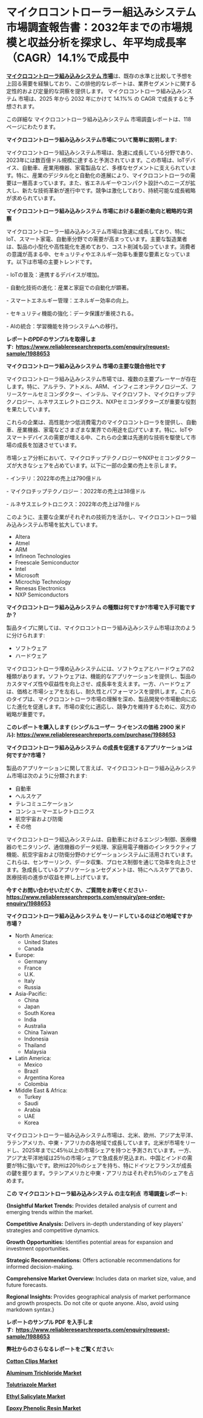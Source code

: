 <p><h1>マイクロコントローラー組込みシステム市場調査報告書：2032年までの市場規模と収益分析を探求し、年平均成長率（CAGR）14.1%で成長中</h1></p><p data-sourcepos="1:1-1:157"><strong><a href="https://www.reliableresearchreports.com/microcontroller-embedded-systems-r1988653?utm_campaign=107&utm_medium=36&utm_source=Github&utm_content=ia&utm_term=02042025&utm_id=microcontroller-embedded-systems">マイクロコントローラ組み込みシステム 市場</a></strong>は、既存の水準と比較して予想を上回る需要を経験しており、この排他的なレポートは、業界セグメントに関する定性的および定量的な洞察を提供します。 マイクロコントローラ組み込みシステム 市場は、2025 年から 2032 年にかけて 14.1%% の CAGR で成長すると予想されます。</p>
<p data-sourcepos="3:1-3:50">この詳細な マイクロコントローラ組み込みシステム 市場調査レポートは、118 ページにわたります。</p>
<p><strong>マイクロコントローラ組み込みシステム市場について簡単に説明します:</strong></p>
<p><p>マイクロコントローラ組込みシステム市場は、急速に成長している分野であり、2023年には数百億ドル規模に達すると予測されています。この市場は、IoTデバイス、自動車、産業用機器、家電製品など、多様なセグメントに支えられています。特に、産業のデジタル化と自動化の進展により、マイクロコントローラの需要は一層高まっています。また、省エネルギーやコンパクト設計へのニーズが拡大し、新たな技術革新が進行中です。競争は激化しており、持続可能な成長戦略が求められています。</p></p>
<p><strong>マイクロコントローラ組み込みシステム 市場における最新の動向と戦略的な洞察</strong></p>
<p><p>マイクロコントローラー組み込みシステム市場は急速に成長しており、特にIoT、スマート家電、自動車分野での需要が高まっています。主要な製造業者は、製品の小型化や高性能化を進めており、コスト削減も図っています。消費者の意識が高まる中、セキュリティやエネルギー効率も重要な要素となっています。以下は市場の主要トレンドです。</p><p>- IoTの普及：連携するデバイスが増加。</p><p>- 自動化技術の進化：産業と家庭での自動化が顕著。</p><p>- スマートエネルギー管理：エネルギー効率の向上。</p><p>- セキュリティ機能の強化：データ保護が重視される。 </p><p>- AIの統合：学習機能を持つシステムへの移行。</p></p>
<p><strong>レポートのPDFのサンプルを取得します</strong><strong>:&nbsp;&nbsp;<a href="https://www.reliableresearchreports.com/enquiry/request-sample/1988653?utm_campaign=107&utm_medium=36&utm_source=Github&utm_content=ia&utm_term=02042025&utm_id=microcontroller-embedded-systems">https://www.reliableresearchreports.com/enquiry/request-sample/1988653</a></strong></p>
<p><strong>マイクロコントローラ組み込みシステム 市場の主要な競合他社です</strong></p>
<p><p>マイクロコントローラ組み込みシステム市場では、複数の主要プレーヤーが存在します。特に、アルテラ、アトメル、ARM、インフィニオンテクノロジーズ、フリースケールセミコンダクター、インテル、マイクロソフト、マイクロチップテクノロジー、ルネサスエレクトロニクス、NXPセミコンダクターズが重要な役割を果たしています。</p><p>これらの企業は、高性能かつ低消費電力のマイクロコントローラを提供し、自動車、産業機器、家電などさまざまな業界での用途を広げています。特に、IoTやスマートデバイスの需要が増える中、これらの企業は先進的な技術を駆使して市場の成長を加速させています。</p><p>市場シェア分析において、マイクロチップテクノロジーやNXPセミコンダクターズが大きなシェアを占めています。以下に一部の企業の売上を示します。</p><p>- インテリ：2022年の売上は790億ドル</p><p>- マイクロチップテクノロジー：2022年の売上は38億ドル</p><p>- ルネサスエレクトロニクス：2022年の売上は78億ドル</p><p>このように、主要な企業がそれぞれの技術力を活かし、マイクロコントローラ組み込みシステム市場を拡大しています。</p></p>
<p><ul><li>Altera</li><li>Atmel</li><li>ARM</li><li>Infineon Technologies</li><li>Freescale Semiconductor</li><li>Intel</li><li>Microsoft</li><li>Microchip Technology</li><li>Renesas Electronics</li><li>NXP Semiconductors</li></ul></p>
<p><strong>マイクロコントローラ組み込みシステム の種類は何ですか?市場で入手可能ですか？</strong></p>
<p>製品タイプに関しては、マイクロコントローラ組み込みシステム市場は次のように分けられます:</p>
<p><ul><li>ソフトウェア</li><li>ハードウェア</li></ul></p>
<p><p>マイクロコントローラ埋め込みシステムには、ソフトウェアとハードウェアの2種類があります。ソフトウェアは、機能的なアプリケーションを提供し、製品のカスタマイズ性や収益性を向上させ、成長率を支えます。一方、ハードウェアは、価格と市場シェアを左右し、耐久性とパフォーマンスを提供します。これらのタイプは、マイクロコントローラ市場の理解を深め、製品開発や市場動向に応じた進化を促進します。市場の変化に適応し、競争力を維持するために、双方の戦略が重要です。</p></p>
<p><strong>このレポートを購入します (シングルユーザー ライセンスの価格 2900 米ドル):&nbsp;<a href="https://www.reliableresearchreports.com/purchase/1988653?utm_campaign=107&utm_medium=36&utm_source=Github&utm_content=ia&utm_term=02042025&utm_id=microcontroller-embedded-systems">https://www.reliableresearchreports.com/purchase/1988653</a></strong></p>
<p><strong>マイクロコントローラ組み込みシステム の成長を促進するアプリケーションは何ですか?市場？</strong></p>
<p>製品のアプリケーションに関して言えば、マイクロコントローラ組み込みシステム市場は次のように分類されます:</p>
<p><ul><li>自動車</li><li>ヘルスケア</li><li>テレコミュニケーション</li><li>コンシューマーエレクトロニクス</li><li>航空宇宙および防衛</li><li>その他</li></ul></p>
<p><p>マイクロコントローラ組込みシステムは、自動車におけるエンジン制御、医療機器のモニタリング、通信機器のデータ処理、家庭用電子機器のインタラクティブ機能、航空宇宙および防衛分野のナビゲーションシステムに活用されています。これらは、センサーリンク、データ収集、プロセス制御を通じて効率を向上させます。急成長しているアプリケーションセグメントは、特にヘルスケアであり、医療技術の進歩が収益を押し上げています。</p></p>
<p><strong>今すぐお問い合わせいただくか、ご質問をお寄せください</strong><strong>&nbsp;</strong>-<strong><a href="https://www.reliableresearchreports.com/enquiry/pre-order-enquiry/1988653?utm_campaign=107&utm_medium=36&utm_source=Github&utm_content=ia&utm_term=02042025&utm_id=microcontroller-embedded-systems">https://www.reliableresearchreports.com/enquiry/pre-order-enquiry/1988653</a></strong></p>
<p><strong>マイクロコントローラ組み込みシステム をリードしているのはどの地域ですか市場？</strong></p>
<p><ul>
    <li>
        North America:
        <ul>
            <li>United States</li>
            <li>Canada</li>
        </ul>
    </li>
    <li>
        Europe:
        <ul>
            <li>Germany</li>
            <li>France</li>
            <li>U.K.</li>
            <li>Italy</li>
            <li>Russia</li>
        </ul>
    </li>
    <li>
        Asia-Pacific:
        <ul>
            <li>China</li>
            <li>Japan</li>
            <li>South Korea</li>
            <li>India</li>
            <li>Australia</li>
            <li>China Taiwan</li>
            <li>Indonesia</li>
            <li>Thailand</li>
            <li>Malaysia</li>
        </ul>
    </li>
    <li>
        Latin America:
        <ul>
            <li>Mexico</li>
            <li>Brazil</li>
            <li>Argentina Korea</li>
            <li>Colombia</li>
        </ul>
    </li>
    <li>
        Middle East & Africa:
        <ul>
            <li>Turkey</li>
            <li>Saudi</li>
            <li>Arabia</li>
            <li>UAE</li>
            <li>Korea</li>
        </ul>
    </li>
    </ul></p>
<p><p>マイクロコントローラー組み込みシステム市場は、北米、欧州、アジア太平洋、ラテンアメリカ、中東・アフリカの各地域で成長しています。北米が市場をリードし、2025年までに45％以上の市場シェアを持つと予測されています。一方、アジア太平洋地域は25％の市場シェアで急成長が見込まれ、中国とインドの需要が特に強いです。欧州は20％のシェアを持ち、特にドイツとフランスが成長の鍵を握ります。ラテンアメリカと中東・アフリカはそれぞれ5％のシェアを占めます。</p></p>
<p><strong>この マイクロコントローラ組み込みシステム の主な利点&nbsp; 市場調査レポート:</strong></p>
<p><strong>{Insightful Market Trends:</strong> Provides detailed analysis of current and emerging trends within the market.</p>
<p><strong>Competitive Analysis:</strong> Delivers in-depth understanding of key players' strategies and competitive dynamics.</p>
<p><strong>Growth Opportunities:</strong> Identifies potential areas for expansion and investment opportunities.</p>
<p><strong>Strategic Recommendations:</strong> Offers actionable recommendations for informed decision-making.</p>
<p><strong>Comprehensive Market Overview: </strong>Includes data on market size, value, and future forecasts.</p>
<p><strong>Regional Insights: </strong>Provides geographical analysis of market performance and growth prospects. Do not cite or quote anyone. Also, avoid using markdown syntax.}</p>
<p><strong>レポートのサンプル PDF を入手します:&nbsp;</strong><strong>&nbsp;<a href="https://www.reliableresearchreports.com/enquiry/request-sample/1988653?utm_campaign=107&utm_medium=36&utm_source=Github&utm_content=ia&utm_term=02042025&utm_id=microcontroller-embedded-systems">https://www.reliableresearchreports.com/enquiry/request-sample/1988653</a></strong></p>
<p></p>
<p></p>
<p></p>
<p></p>
<p><strong>弊社からのさらなるレポートをご覧ください:</strong></p>
<p><strong><p><a href="https://github.com/molayrabeta/Market-Research-Report-List-1/blob/main/cotton-clips-market.md?utm_campaign=107&utm_medium=36&utm_source=Github&utm_content=ia&utm_term=02042025&utm_id=microcontroller-embedded-systems">Cotton Clips Market</a></p><p><a href="https://github.com/dukawashviro/Market-Research-Report-List-1/blob/main/aluminum-trichloride-market.md?utm_campaign=107&utm_medium=36&utm_source=Github&utm_content=ia&utm_term=02042025&utm_id=microcontroller-embedded-systems">Aluminum Trichloride Market</a></p><p><a href="https://github.com/tineamonaya/Market-Research-Report-List-1/blob/main/tolutriazole-market.md?utm_campaign=107&utm_medium=36&utm_source=Github&utm_content=ia&utm_term=02042025&utm_id=microcontroller-embedded-systems">Tolutriazole Market</a></p><p><a href="https://github.com/koopalujale2/Market-Research-Report-List-1/blob/main/ethyl-salicylate-market.md?utm_campaign=107&utm_medium=36&utm_source=Github&utm_content=ia&utm_term=02042025&utm_id=microcontroller-embedded-systems">Ethyl Salicylate Market</a></p><p><a href="https://github.com/lecaneidreks/Market-Research-Report-List-1/blob/main/epoxy-phenolic-resin-market.md?utm_campaign=107&utm_medium=36&utm_source=Github&utm_content=ia&utm_term=02042025&utm_id=microcontroller-embedded-systems">Epoxy Phenolic Resin Market</a></p></strong></p>